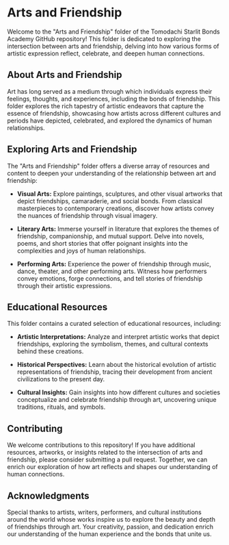 # Arts and Friendship

Welcome to the "Arts and Friendship" folder of the Tomodachi Starlit Bonds Academy GitHub repository! This folder is dedicated to exploring the intersection between arts and friendship, delving into how various forms of artistic expression reflect, celebrate, and deepen human connections.

## About Arts and Friendship

Art has long served as a medium through which individuals express their feelings, thoughts, and experiences, including the bonds of friendship. This folder explores the rich tapestry of artistic endeavors that capture the essence of friendship, showcasing how artists across different cultures and periods have depicted, celebrated, and explored the dynamics of human relationships.

## Exploring Arts and Friendship

The "Arts and Friendship" folder offers a diverse array of resources and content to deepen your understanding of the relationship between art and friendship:

- **Visual Arts:** Explore paintings, sculptures, and other visual artworks that depict friendships, camaraderie, and social bonds. From classical masterpieces to contemporary creations, discover how artists convey the nuances of friendship through visual imagery.

- **Literary Arts:** Immerse yourself in literature that explores the themes of friendship, companionship, and mutual support. Delve into novels, poems, and short stories that offer poignant insights into the complexities and joys of human relationships.

- **Performing Arts:** Experience the power of friendship through music, dance, theater, and other performing arts. Witness how performers convey emotions, forge connections, and tell stories of friendship through their artistic expressions.

## Educational Resources

This folder contains a curated selection of educational resources, including:

- **Artistic Interpretations:** Analyze and interpret artistic works that depict friendships, exploring the symbolism, themes, and cultural contexts behind these creations.

- **Historical Perspectives:** Learn about the historical evolution of artistic representations of friendship, tracing their development from ancient civilizations to the present day.

- **Cultural Insights:** Gain insights into how different cultures and societies conceptualize and celebrate friendship through art, uncovering unique traditions, rituals, and symbols.

## Contributing

We welcome contributions to this repository! If you have additional resources, artworks, or insights related to the intersection of arts and friendship, please consider submitting a pull request. Together, we can enrich our exploration of how art reflects and shapes our understanding of human connections.

## Acknowledgments

Special thanks to artists, writers, performers, and cultural institutions around the world whose works inspire us to explore the beauty and depth of friendships through art. Your creativity, passion, and dedication enrich our understanding of the human experience and the bonds that unite us.
